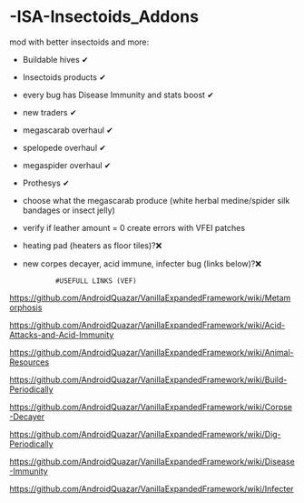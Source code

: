 # -ISA-Insectoids_Addons

mod with better insectoids and more:
- Buildable hives ✔
- Insectoids products ✔
- every bug has Disease Immunity and stats boost ✔
- new traders ✔
- megascarab overhaul ✔
- spelopede overhaul ✔
- megaspider overhaul ✔
- Prothesys ✔
- choose what the megascarab produce (white herbal medine/spider silk bandages or insect jelly)
- verify if leather amount = 0 create errors with VFEI patches
- heating pad (heaters as floor tiles)?❌
- new corpes decayer, acid immune, infecter bug (links below)?❌

              #USEFULL LINKS (VEF)
https://github.com/AndroidQuazar/VanillaExpandedFramework/wiki/Metamorphosis

https://github.com/AndroidQuazar/VanillaExpandedFramework/wiki/Acid-Attacks-and-Acid-Immunity

https://github.com/AndroidQuazar/VanillaExpandedFramework/wiki/Animal-Resources

https://github.com/AndroidQuazar/VanillaExpandedFramework/wiki/Build-Periodically

https://github.com/AndroidQuazar/VanillaExpandedFramework/wiki/Corpse-Decayer

https://github.com/AndroidQuazar/VanillaExpandedFramework/wiki/Dig-Periodically

https://github.com/AndroidQuazar/VanillaExpandedFramework/wiki/Disease-Immunity

https://github.com/AndroidQuazar/VanillaExpandedFramework/wiki/Infecter
